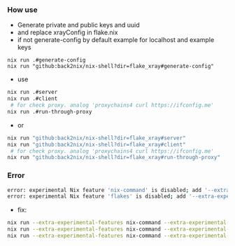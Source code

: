 ### How use

- Generate private and public keys and uuid
- and replace xrayConfig in flake.nix
- if not generate-config by default example for localhost and example keys

```
nix run .#generate-config
nix run "github:back2nix/nix-shell?dir=flake_xray#generate-config"
```
- use

```bash
nix run .#server
nix run .#client
 # for check proxy. analog 'proxychains4 curl https://ifconfig.me'
nix run .#run-through-proxy
```
-  or

```bash
nix run "github:back2nix/nix-shell?dir=flake_xray#server"
nix run "github:back2nix/nix-shell?dir=flake_xray#client"
 # for check proxy. analog 'proxychains4 curl https://ifconfig.me'
nix run "github:back2nix/nix-shell?dir=flake_xray#run-through-proxy"
```

### Error

```bash
error: experimental Nix feature 'nix-command' is disabled; add '--extra-experimental-features nix-command' to enable it
error: experimental Nix feature 'flakes' is disabled; add '--extra-experimental-features flakes' to enable it
```

- fix:

```bash
nix run --extra-experimental-features nix-command --extra-experimental-features flakes "github:back2nix/nix-shell?dir=flake_xray#server"
nix run --extra-experimental-features nix-command --extra-experimental-features flakes "github:back2nix/nix-shell?dir=flake_xray#client"
nix run --extra-experimental-features nix-command --extra-experimental-features flakes "github:back2nix/nix-shell?dir=flake_xray#run-through-proxy"
```
